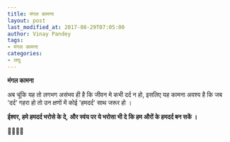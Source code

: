 ```yaml
---
title: मंगल कामना
layout: post
last_modified_at: 2017-08-29T07:05:00
author: Vinay Pandey
tags:
- मंगल कामना
categories:
- लघु
---
```

**मंगल कामना**

अब चूंकि यह तो लगभग असंभव ही है कि जीवन मे कभी दर्द न हो, इसलिए यह कामना अवश्य है कि जब 'दर्द' गहरा हो तो उन क्षणों में कोई 'हमदर्द' साथ जरूर हो ।  

**ईश्वर, हमे हमदर्द भरोसे के दे,** 
**और स्वंय पर ये भरोसा भी दे**
**कि हम औरों के हमदर्द बन सकें ।** 

🙏🌷🌷🙏


